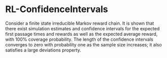 # RL-ConfidenceIntervals
Consider a finite state irreducible Markov reward chain. It is shown that there exist simulation estimates and confidence intervals for the expected first passage times and rewards as well as the expected average reward, with 100% coverage probability. The length of the confidence intervals converges to zero with probability one as the sample size increases; it also satisfies a large deviations property.
